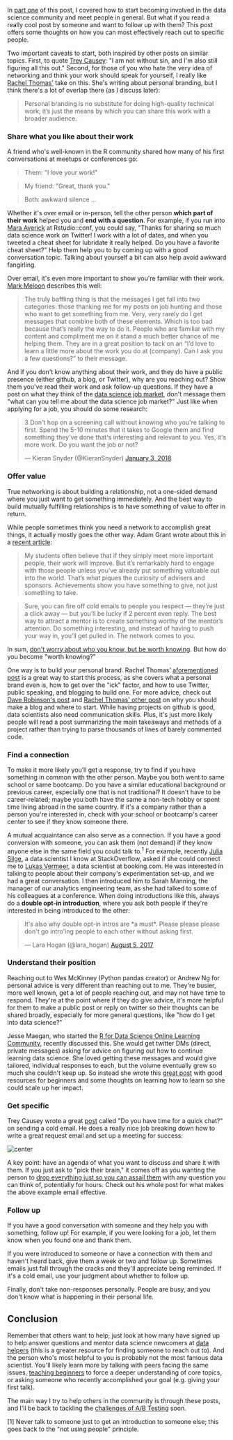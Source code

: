 In [part one](https://robinsones.github.io/Building-Your-Data-Science-Network-Part-1/) of this post, I covered how to start becoming involved in the data science community and meet people in general. But what if you read a really cool post by someone and want to follow up with them? This post offers some thoughts on how you can most effectively reach out to specific people. 

Two important caveats to start, both inspired by other posts on similar topics. First, to quote [Trey Causey](https://medium.com/@treycausey/do-you-have-time-for-a-quick-chat-c3f7e46de89d): "I am not without sin, and I'm also still figuring all this out." Second, for those of you who hate the very idea of networking and think your work should speak for yourself, I really like [Rachel Thomas'](http://www.fast.ai/2017/12/18/personal-brand/) take on this. She's writing about personal branding, but I think there's a lot of overlap there (as I discuss later): 

> Personal branding is no substitute for doing high-quality technical work; it’s just the means by which you can share this work with a broader audience.

### Share what you like about their work

A friend who's well-known in the R community shared how many of his first conversations at meetups or conferences go: 

> Them: "I love your work!"

> My friend: "Great, thank you."

> Both: awkward silence ...

Whether it's over email or in-person, tell the other person **which part of their work** helped you and **end with a question**. For example, if you run into [Mara Averick](https://twitter.com/dataandme) at Rstudio::conf, you could say, "Thanks for sharing so much data science work on Twitter! I work with a lot of dates, and when you tweeted a cheat sheet for lubridate it really helped. Do you have a favorite cheat sheet?" Help them help you to by coming up with a good conversation topic. Talking about yourself a bit can also help avoid awkward fangirling.

Over email, it's even more important to show you're familiar with their work. [Mark Meloon](http://www.markmeloon.com/climbing-relationship-ladder-get-data-science-job/) describes this well:

> The truly baffling thing is that the messages I get fall into two categories: those thanking me for my posts on job hunting and those who want to get something from me. Very, very rarely do I get messages that combine both of these elements. Which is too bad because that’s really the way to do it. People who are familiar with my content and compliment me on it stand a much better chance of me helping them. They are in a great position to tack on an “I’d love to learn a little more about the work you do at (company). Can I ask you a few questions?” to their message.

And if you don't know anything about their work, and they do have a public presence (either github, a blog, or Twitter), why are you reaching out? Show them you've read their work and ask follow-up questions. If they have a post on what they think of the [data science job market](http://treycausey.com/data_science_interviews.html), don't message them "what can you tell me about the data science job market?" Just like when applying for a job, you should do some research:

<blockquote class="twitter-tweet" data-conversation="none" data-lang="en"><p lang="en" dir="ltr">3 Don&#39;t hop on a screening call without knowing who you&#39;re talking to first. Spend the 5-10 minutes that it takes to Google them and find something they&#39;ve done that&#39;s interesting and relevant to you. Yes, it&#39;s more work. Do you want the job or not?</p>&mdash; Kieran Snyder (@KieranSnyder) <a href="https://twitter.com/KieranSnyder/status/948614223537426432?ref_src=twsrc%5Etfw">January 3, 2018</a></blockquote>
<script async src="https://platform.twitter.com/widgets.js" charset="utf-8"></script>


### Offer value

True networking is about building a relationship, not a one-sided demand where you just want to get something immediately. And the best way to build mutually fulfilling relationships is to have something of value to offer in return. 

While people sometimes think you need a network to accomplish great things, it actually mostly goes the other way. Adam Grant wrote about this in a [recent article](https://www.nytimes.com/2017/08/24/opinion/sunday/networking-connections-business.html?_r=0):

> My students often believe that if they simply meet more important people, their work will improve. But it’s remarkably hard to engage with those people unless you’ve already put something valuable out into the world. That’s what piques the curiosity of advisers and sponsors. Achievements show you have something to give, not just something to take.

> Sure, you can fire off cold emails to people you respect — they’re just a click away — but you’ll be lucky if 2 percent even reply. The best way to attract a mentor is to create something worthy of the mentor’s attention. Do something interesting, and instead of having to push your way in, you’ll get pulled in. The network comes to you.

In sum, [don't worry about who you know, but be worth knowing](https://static1.squarespace.com/static/50d63bc4e4b0e383f5b2a05a/t/5655fa1de4b0f60cdb986ad5/1448475165543/Job+market+advice+for+PhDs+November2015-2.pdf). But how do you become "worth knowing?" 

One way is to build your personal brand. Rachel Thomas’ [aforementioned post](http://www.fast.ai/2017/12/18/personal-brand/) is a great way to start this process, as she covers what a personal brand even is, how to get over the "ick" factor, and how to use Twitter, public speaking, and blogging to build one. For more advice, check out [Dave Robinson's post](http://varianceexplained.org/r/start-blog/) and [Rachel Thomas' other post](https://medium.com/@racheltho/why-you-yes-you-should-blog-7d2544ac1045) on why you should make a blog and where to start. While having projects on github is good, data scientists also need communication skills. Plus, it's just more likely people will read a post summarizing the main takeaways and methods of a project rather than trying to parse thousands of lines of barely commented code. 

### Find a connection

To make it more likely you’ll get a response, try to find if you have something in common with the other person. Maybe you both went to same school or same bootcamp. Do you have a similar educational background or previous career, especially one that is not traditional?  It doesn't have to be career-related; maybe you both have the same a non-tech hobby or spent time living abroad in the same country. If it's a company rather than a person you're interested in, check with your school or bootcamp's career center to see if they know someone there. 

A mutual acquaintance can also serve as a connection. If you have a good conversion with someone, you can ask them (not demand) if they know anyone else in the same field you could talk to.<sup>1</sup> For example, recently [Julia Silge](https://twitter.com/juliasilge), a data scientist I know at StackOverflow, asked if she could connect me to [Lukas Vermeer](https://lukasvermeer.github.io), a data scientist at booking.com. He was interested in talking to people about their company's experimentation set-up, and we had a great conversation. I then introduced him to Sarah Manning, the manager of our analytics engineering team, as she had talked to some of his colleagues at a conference. When doing introductions like this, always do a **double opt-in introduction**, where you ask both people if they're interested in being introduced to the other:

<blockquote class="twitter-tweet" data-lang="en"><p lang="en" dir="ltr">It&#39;s also why double opt-in intros are *a must*. Please please please don&#39;t go intro&#39;ing people to each other without asking first.</p>&mdash; Lara Hogan (@lara_hogan) <a href="https://twitter.com/lara_hogan/status/893953892404297728?ref_src=twsrc%5Etfw">August 5, 2017</a></blockquote>
<script async src="https://platform.twitter.com/widgets.js" charset="utf-8"></script>

### Understand their position

Reaching out to Wes McKinney (Python pandas creator) or Andrew Ng for personal advice is very different than reaching out to me. They're busier, more well known, get a lot of people reaching out, and may not have time to respond. They're at the point where if they do give advice, it's more helpful for them to make a public post or reply on twitter so their thoughts can be shared broadly, especially for more general questions, like "how do I get into data science?" 

Jesse Maegan, who started the [R for Data Science Online Learning Community](https://medium.com/@kierisi/r4ds-the-next-iteration-d51e0a1b0b82), recently discussed this. She would get twitter DMs (direct, private messages) asking for advice on figuring out how to continue learning data science. She loved getting these messages and would give tailored, individual responses to each, but the volume eventually grew so much she couldn't keep up. So instead she wrote this [great post](https://medium.com/@kierisi/data-science-and-r-how-do-i-start-7a87426e103e) with good resources for beginners and some thoughts on learning how to learn so she could scale up her impact.  

### Get specific

Trey Causey wrote a great [post](https://medium.com/@treycausey/do-you-have-time-for-a-quick-chat-c3f7e46de89d) called "Do you have time for a quick chat?" on sending a cold email. He does a really nice job breaking down how to write a great request email and set up a meeting for success:

![center](http://robinsones.github.io/images/Trey_post_screenshot.png)

A key point: have an agenda of what you want to discuss and share it with them. If you just ask to "pick their brain," it comes off as you wanting the person to [drop everything just so you can assail them](http://www.markmeloon.com/climbing-relationship-ladder-get-data-science-job/) with any question you can think of, potentially for hours. Check out his whole post for what makes the above example email effective. 

### Follow up

If you have a good conversation with someone and they help you with something, follow up! For example, if you were looking for a job, let them know when you found one and thank them. 

If you were introduced to someone or have a connection with them and haven't heard back, give them a week or two and follow up. Sometimes emails just fall through the cracks and they'll appreciate being reminded. If it's a cold email, use your judgment about whether to follow up. 

Finally, don't take non-responses personally. People are busy, and you don't know what is happening in their personal life. 

## Conclusion

Remember that others want to help; just look at how many have signed up to help answer questions and mentor data science newcomers at [data helpers](https://www.datahelpers.org/) (this is a greater resource for finding someone to reach out to). And the person who's most helpful to you is probably not the most famous data scientist. You'll likely learn more by talking with peers facing the same issues, [teaching beginners](https://twitter.com/sarahmei/status/929225969881161728) to force a deeper understanding of core topics, or asking someone who recently accomplished your goal (e.g. giving your first talk).   

The main way I try to help others in the community is through these posts, and I'll be back to tackling the [challenges of A/B Testing](https://www.youtube.com/watch?v=SF-ryGgLOgQ) soon. 

[1] Never talk to someone just to get an introduction to someone else; this goes back to the "not using people" principle. 
